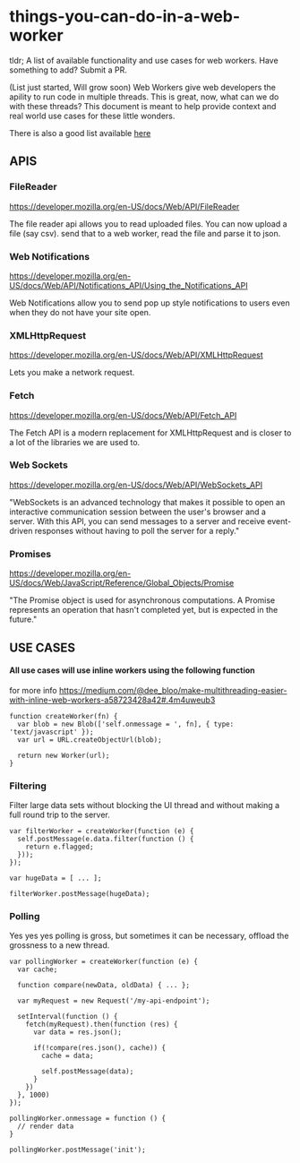 # things-you-can-do-in-a-web-worker

tldr; A list of available functionality and use cases for web workers. Have something to add? Submit a PR.

(List just started, Will grow soon)
Web Workers give web developers the apility to run code in multiple threads. This is great, now, what can we do with these threads? This document is meant to help provide context and real world use cases for these little wonders.


There is also a good list available [here](https://developer.mozilla.org/en-US/docs/Web/API/Web_Workers_API/Functions_and_classes_available_to_workers)

## APIS

### FileReader
https://developer.mozilla.org/en-US/docs/Web/API/FileReader

The file reader api allows you to read uploaded files.
You can now upload a file (say csv). send that to a web worker, read the file and parse it to json.

### Web Notifications
https://developer.mozilla.org/en-US/docs/Web/API/Notifications_API/Using_the_Notifications_API

Web Notifications allow you to send pop up style notifications to users even when they do not have your site open.

### XMLHttpRequest
https://developer.mozilla.org/en-US/docs/Web/API/XMLHttpRequest

Lets you make a network request.

### Fetch
https://developer.mozilla.org/en-US/docs/Web/API/Fetch_API

The Fetch API is a modern replacement for XMLHttpRequest and is closer to a lot of the libraries we are used to.

### Web Sockets
https://developer.mozilla.org/en-US/docs/Web/API/WebSockets_API

"WebSockets is an advanced technology that makes it possible to open an interactive communication session between the user's browser and a server. With this API, you can send messages to a server and receive event-driven responses without having to poll the server for a reply."

### Promises
https://developer.mozilla.org/en-US/docs/Web/JavaScript/Reference/Global_Objects/Promise

"The Promise object is used for asynchronous computations. A Promise represents an operation that hasn't completed yet, but is expected in the future."

## USE CASES

#### All use cases will use inline workers using the following function

for more info https://medium.com/@dee_bloo/make-multithreading-easier-with-inline-web-workers-a58723428a42#.4m4uweub3
```JS
function createWorker(fn) {
  var blob = new Blob(['self.onmessage = ', fn], { type: 'text/javascript' });
  var url = URL.createObjectUrl(blob);
  
  return new Worker(url);
}

```

### Filtering

Filter large data sets without blocking the UI thread and without making a full round trip to the server.

```JS
var filterWorker = createWorker(function (e) {
  self.postMessage(e.data.filter(function () {
    return e.flagged;
  }));
});

var hugeData = [ ... ];

filterWorker.postMessage(hugeData);
```

### Polling
Yes yes yes polling is gross, but sometimes it can be necessary, offload the grossness to a new thread.

```JS
var pollingWorker = createWorker(function (e) {
  var cache;
  
  function compare(newData, oldData) { ... };
  
  var myRequest = new Request('/my-api-endpoint');
  
  setInterval(function () {
    fetch(myRequest).then(function (res) {
      var data = res.json();
      
      if(!compare(res.json(), cache)) {
        cache = data;
        
        self.postMessage(data);
      }
    })
  }, 1000)
});

pollingWorker.onmessage = function () {
  // render data
}

pollingWorker.postMessage('init');
```
